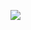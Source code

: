 
![](https://github.com/MariaShaiina/hpc-2022/blob/main/Lab4_Substrings%20Search/Substrings%20Search.png)
